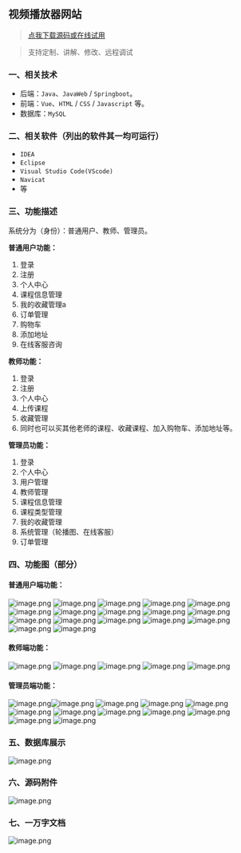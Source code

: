 ## 视频播放器网站

> [点我下载源码或在线试用](https://www.notmaker.com/detail/95f8e45ccb934f0babfb1b47f6b27050/ghb20250804) 

> 支持定制、讲解、修改、远程调试

### 一、相关技术
- 后端：`Java`、`JavaWeb` / `Springboot`。
- 前端：`Vue`、`HTML` / `CSS` / `Javascript` 等。
- 数据库：`MySQL`

### 二、相关软件（列出的软件其一均可运行）
- `IDEA`
- `Eclipse`
- `Visual Studio Code(VScode)`
- `Navicat`
- 等

### 三、功能描述
系统分为（身份）：普通用户、教师、管理员。

**普通用户功能：**
1. 登录
2. 注册
3. 个人中心
4. 课程信息管理
5. 我的收藏管理a
6. 订单管理
7. 购物车
8. 添加地址
9. 在线客服咨询 


**教师功能：**
1. 登录
2. 注册
3. 个人中心
4. 上传课程
5. 收藏管理
6. 同时也可以买其他老师的课程、收藏课程、加入购物车、添加地址等。


**管理员功能：**
1. 登录
2. 个人中心
3. 用户管理
4. 教师管理
5. 课程信息管理
6. 课程类型管理
7. 我的收藏管理
8. 系统管理（轮播图、在线客服）
9. 订单管理
### 四、功能图（部分）

#### 普通用户端功能：
![image.png](https://store.ptcc9.top/notmaker/user_upload/ae6ec43fc66749518e7171ae10209a44/2024-08-23%2001:56:35_image.png)
![image.png](https://store.ptcc9.top/notmaker/user_upload/ae6ec43fc66749518e7171ae10209a44/2024-08-23%2001:56:46_image.png)
![image.png](https://store.ptcc9.top/notmaker/user_upload/ae6ec43fc66749518e7171ae10209a44/2024-08-23%2001:58:27_image.png)
![image.png](https://store.ptcc9.top/notmaker/user_upload/ae6ec43fc66749518e7171ae10209a44/2024-08-23%2001:58:38_image.png)
![image.png](https://store.ptcc9.top/notmaker/user_upload/ae6ec43fc66749518e7171ae10209a44/2024-08-23%2001:58:45_image.png)
![image.png](https://store.ptcc9.top/notmaker/user_upload/ae6ec43fc66749518e7171ae10209a44/2024-08-23%2001:58:55_image.png)
![image.png](https://store.ptcc9.top/notmaker/user_upload/ae6ec43fc66749518e7171ae10209a44/2024-08-23%2001:59:19_image.png)
![image.png](https://store.ptcc9.top/notmaker/user_upload/ae6ec43fc66749518e7171ae10209a44/2024-08-23%2001:59:26_image.png)
![image.png](https://store.ptcc9.top/notmaker/user_upload/ae6ec43fc66749518e7171ae10209a44/2024-08-23%2001:59:43_image.png)
![image.png](https://store.ptcc9.top/notmaker/user_upload/ae6ec43fc66749518e7171ae10209a44/2024-08-23%2002:00:02_image.png)
![image.png](https://store.ptcc9.top/notmaker/user_upload/ae6ec43fc66749518e7171ae10209a44/2024-08-23%2002:00:08_image.png)
![image.png](https://store.ptcc9.top/notmaker/user_upload/ae6ec43fc66749518e7171ae10209a44/2024-08-23%2002:00:24_image.png)
![image.png](https://store.ptcc9.top/notmaker/user_upload/ae6ec43fc66749518e7171ae10209a44/2024-08-23%2002:00:33_image.png)
![image.png](https://store.ptcc9.top/notmaker/user_upload/ae6ec43fc66749518e7171ae10209a44/2024-08-23%2002:00:45_image.png)
![image.png](https://store.ptcc9.top/notmaker/user_upload/ae6ec43fc66749518e7171ae10209a44/2024-08-23%2002:00:58_image.png)
![image.png](https://store.ptcc9.top/notmaker/user_upload/ae6ec43fc66749518e7171ae10209a44/2024-08-23%2002:01:05_image.png)
![image.png](https://store.ptcc9.top/notmaker/user_upload/ae6ec43fc66749518e7171ae10209a44/2024-08-23%2002:01:15_image.png)



#### 教师端功能：
![image.png](https://store.ptcc9.top/notmaker/user_upload/ae6ec43fc66749518e7171ae10209a44/2024-08-23%2002:03:39_image.png)
![image.png](https://store.ptcc9.top/notmaker/user_upload/ae6ec43fc66749518e7171ae10209a44/2024-08-23%2002:03:54_image.png)
![image.png](https://store.ptcc9.top/notmaker/user_upload/ae6ec43fc66749518e7171ae10209a44/2024-08-23%2002:04:02_image.png)
![image.png](https://store.ptcc9.top/notmaker/user_upload/ae6ec43fc66749518e7171ae10209a44/2024-08-23%2002:04:38_image.png)
![image.png](https://store.ptcc9.top/notmaker/user_upload/ae6ec43fc66749518e7171ae10209a44/2024-08-23%2002:05:19_image.png)

#### 管理员端功能：
![image.png](https://store.ptcc9.top/notmaker/user_upload/ae6ec43fc66749518e7171ae10209a44/2024-08-23%2001:54:08_image.png)![image.png](https://store.ptcc9.top/notmaker/user_upload/ae6ec43fc66749518e7171ae10209a44/2024-08-23%2001:54:19_image.png)
![image.png](https://store.ptcc9.top/notmaker/user_upload/ae6ec43fc66749518e7171ae10209a44/2024-08-23%2001:54:24_image.png)
![image.png](https://store.ptcc9.top/notmaker/user_upload/ae6ec43fc66749518e7171ae10209a44/2024-08-23%2001:54:34_image.png)
![image.png](https://store.ptcc9.top/notmaker/user_upload/ae6ec43fc66749518e7171ae10209a44/2024-08-23%2001:54:41_image.png)
![image.png](https://store.ptcc9.top/notmaker/user_upload/ae6ec43fc66749518e7171ae10209a44/2024-08-23%2001:54:48_image.png)
![image.png](https://store.ptcc9.top/notmaker/user_upload/ae6ec43fc66749518e7171ae10209a44/2024-08-23%2001:55:28_image.png)
![image.png](https://store.ptcc9.top/notmaker/user_upload/ae6ec43fc66749518e7171ae10209a44/2024-08-23%2001:55:37_image.png)
![image.png](https://store.ptcc9.top/notmaker/user_upload/ae6ec43fc66749518e7171ae10209a44/2024-08-23%2001:55:43_image.png)
![image.png](https://store.ptcc9.top/notmaker/user_upload/ae6ec43fc66749518e7171ae10209a44/2024-08-23%2001:55:49_image.png)
![image.png](https://store.ptcc9.top/notmaker/user_upload/ae6ec43fc66749518e7171ae10209a44/2024-08-23%2001:55:55_image.png)
![image.png](https://store.ptcc9.top/notmaker/user_upload/ae6ec43fc66749518e7171ae10209a44/2024-08-23%2001:56:01_image.png)


### 五、数据库展示
![image.png](https://store.ptcc9.top/notmaker/user_upload/ae6ec43fc66749518e7171ae10209a44/2024-08-23%2002:05:01_image.png)

### 六、源码附件
![image.png](https://store.ptcc9.top/notmaker/user_upload/ae6ec43fc66749518e7171ae10209a44/2024-08-23%2002:06:58_image.png)

### 七、一万字文档
![image.png](https://store.ptcc9.top/notmaker/user_upload/ae6ec43fc66749518e7171ae10209a44/2024-08-23%2002:06:38_image.png)

